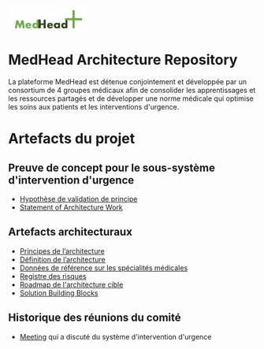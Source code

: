
![MedHead Logo](./images/logo.png)

# MedHead Architecture Repository

La plateforme MedHead est détenue conjointement et développée par un consortium de 4 groupes médicaux afin de consolider les apprentissages et les ressources partagés et de développer une norme médicale qui optimise les soins aux patients et les interventions d'urgence.

# Artefacts du projet
## Preuve de concept pour le sous-système d'intervention d'urgence
* [Hypothèse de validation de principe](./artefacts/architecture/hypothesis-emergency-responder/)
* [Statement of Architecture Work](./artefacts/architecture/architecture-sow/)

## Artefacts architecturaux

* [Principes de l’architecture](./artefacts/architecture/architecture-principles/)
* [Définition de l’architecture](./artefacts/architecture/architecture-definition-document/)
* [Données de référence sur les spécialités médicales](./artefacts/architecture/models/reference-data/specialities/)
* [Registre des risques](./artefacts/architecture/risks)
* [Roadmap de l'architecture cible](./artefacts/architecture/architecture-roadmap/)
* [Solution Building Blocks](./artefacts/architecture/solution-building-blocks/)

## Historique des réunions du comité

* [Meeting](./meetings/) qui a discuté du système d'intervention d'urgence

